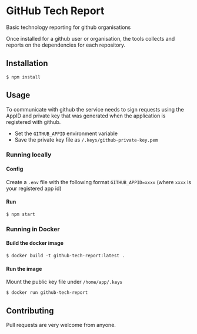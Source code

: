 # GitHub Tech Report
Basic technology reporting for github organisations

Once installed for a github user or organisation, the tools collects and reports
on the dependencies for each repository.

## Installation
```
$ npm install
```

## Usage
To communicate with github the service needs to sign requests using the AppID
and private key that was generated when the application is registered with
github.
- Set the `GITHUB_APPID` environment variable
- Save the private key file as `/.keys/github-private-key.pem`

### Running locally
#### Config
Create a `.env` file with the following format `GITHUB_APPID=xxxx` (where `xxxx`
is your registered app id)

#### Run
```
$ npm start
```
### Running in Docker

#### Build the docker image
```
$ docker build -t github-tech-report:latest .
```

#### Run the image
Mount the public key file under `/home/app/.keys`
```
$ docker run github-tech-report
```

## Contributing
Pull requests are very welcome from anyone.
